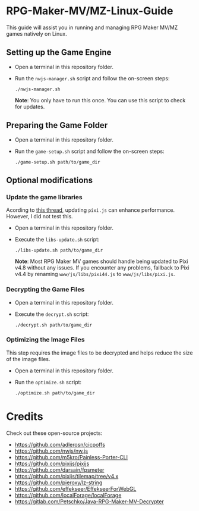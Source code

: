 # RPG-Maker-MV/MZ-Linux-Guide
This guide will assist you in running and managing RPG Maker MV/MZ games natively on Linux.

## Setting up the Game Engine
- Open a terminal in this repository folder.

- Run the `nwjs-manager.sh` script and follow the on-screen steps:
    ```
    ./nwjs-manager.sh
    ```
    **Note**: You only have to run this once. You can use this script to check for updates.

## Preparing the Game Folder
- Open a terminal in this repository folder.

- Run the `game-setup.sh` script and follow the on-screen steps:
    ```
    ./game-setup.sh path/to/game_dir
    ```

## Optional modifications

### Update the game libraries
Acording to [this thread](https://forums.rpgmakerweb.com/index.php?threads/123317), updating `pixi.js` can enhance performance. However, I did not test this.

- Open a terminal in this repository folder.

- Execute the `libs-update.sh` script:
    ```
    ./libs-update.sh path/to/game_dir
    ```
    **Note**: Most RPG Maker MV games should handle being updated to Pixi v4.8 without any issues. If you encounter any problems, fallback to Pixi v4.4 by renaming `www/js/libs/pixi44.js` to `www/js/libs/pixi.js`.

### Decrypting the Game Files
- Open a terminal in this repository folder.

- Execute the `decrypt.sh` script:
    ```
    ./decrypt.sh path/to/game_dir
    ```

### Optimizing the Image Files
This step requires the image files to be decrypted and helps reduce the size of the image files.
- Open a terminal in this repository folder.

- Run the `optimize.sh` script:
    ```
    ./optimize.sh path/to/game_dir
    ```

# Credits
Check out these open-source projects:
- https://github.com/adlerosn/cicpoffs
- https://github.com/nwjs/nw.js
- https://github.com/m5kro/Painless-Porter-CLI
- https://github.com/pixijs/pixijs
- https://github.com/darsain/fpsmeter
- https://github.com/pixijs/tilemap/tree/v4.x
- https://github.com/pieroxy/lz-string
- https://github.com/effekseer/EffekseerForWebGL
- https://github.com/localForage/localForage
- https://gitlab.com/Petschko/Java-RPG-Maker-MV-Decrypter
